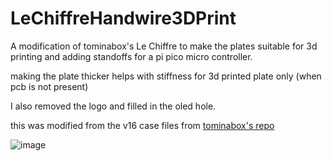 # LeChiffreHandwire3DPrint

A modification of tominabox's Le Chiffre to make the plates suitable for 3d printing and adding standoffs for a pi pico micro controller.

making the plate thicker helps with stiffness for 3d printed plate only (when pcb is not present)

I also removed the logo and filled in the oled hole.

this was modified from  the v16 case files from [tominabox's repo](https://github.com/tominabox1/Le-Chiffre-Keyboard/blob/master/Cases/OG%20Case/Le%20Chiffre%20v16.step) 

![image](https://user-images.githubusercontent.com/78508907/204044696-79af9bc2-7177-4bbd-85a1-1585b4171634.png)
